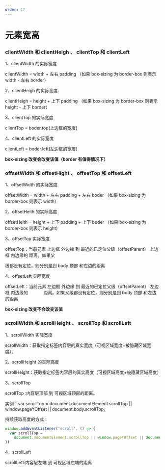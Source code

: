 ```yaml
---
order: 17
---
```


# 元素宽高

### clientWidth 和 clientHeigh 、 clientTop 和 clientLeft

1、clientWidth 的实际宽度

clientWidth = width + 左右 padding （如果 box-sizing 为 border-box 则表示 width - 左右 border）

2、clientHeigh 的实际高度

clientHeigh = height + 上下 padding （如果 box-sizing 为 border-box 则表示 height - 上下 border）

3、clientTop 的实际宽度

clientTop = boder.top(上边框的宽度)

4、clientLeft 的实际宽度

clientLeft = boder.left(左边框的宽度)

**box-sizing 改变会改变该值（border 有值得情况下）**

### offsetWidth 和 offsetHight 、 offsetTop 和 offsetLeft

1、offsetWidth 的实际宽度

offsetWidth = width + 左右 padding + 左右 boder （如果 box-sizing 为 border-box 则表示 width）

2、offsetHeith 的实际高度

offsetHeith = height + 上下 padding + 上下 boder （如果 box-sizing 为 border-box 则表示 height）

3、offsetTop 实际宽度

offsetTop：当前元素 上边框 外边缘 到 最近的已定位父级（offsetParent） 上边框 内边缘的 距离。如果父

级都没有定位，则分别是到 body 顶部 和左边的距离

4、offsetLeft 实际宽度

offsetLeft：当前元素 左边框 外边缘 到 最近的已定位父级（offsetParent） 左边框 内边缘的             距离。如果父级都没有定位，则分别是到 body 顶部 和左边的距离

**box-sizing 改变不会改变该值**

### scrollWidth 和 scrollHeight 、 scrollTop 和 scrollLeft

1、scrollWidth 实际宽度

scrollWidth：获取指定标签内容层的真实宽度（可视区域宽度+被隐藏区域宽度）。

2、scrollHeight 的实际高度

scrollHeight：获取指定标签内容层的真实高度（可视区域高度+被隐藏区域高度）

3、scrollTop

scrollTop :内容层顶部 到 可视区域顶部的距离。

实例：var scrollTop = document.documentElement.scrollTop || window.pageYOffset || document.body.scrollTop;

持续获取高度的方式：

```js
window.addEventListener('scroll', () => {
  var scrollTop =
    document.documentElement.scrollTop || window.pageYOffset || document.body.scrollTop
})
```

4，scrollLeft

scrollLeft:内容层左端 到 可视区域左端的距离
